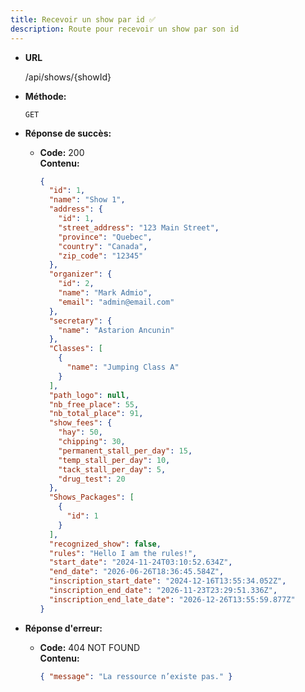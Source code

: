 ```yaml
---
title: Recevoir un show par id ✅
description: Route pour recevoir un show par son id
---
```


- **URL**

  /api/shows/{showId}

- **Méthode:**

  `GET`

- **Réponse de succès:**

  - **Code:** 200 <br />
    **Contenu:**
    ```json
    {
      "id": 1,
      "name": "Show 1",
      "address": {
        "id": 1,
        "street_address": "123 Main Street",
        "province": "Quebec",
        "country": "Canada",
        "zip_code": "12345"
      },
      "organizer": {
        "id": 2,
        "name": "Mark Admio",
        "email": "admin@email.com"
      },
      "secretary": {
        "name": "Astarion Ancunin"
      },
      "Classes": [
        {
          "name": "Jumping Class A"
        }
      ],
      "path_logo": null,
      "nb_free_place": 55,
      "nb_total_place": 91,
      "show_fees": {
        "hay": 50,
        "chipping": 30,
        "permanent_stall_per_day": 15,
        "temp_stall_per_day": 10,
        "tack_stall_per_day": 5,
        "drug_test": 20
      },
      "Shows_Packages": [
        {
          "id": 1
        }
      ],
      "recognized_show": false,
      "rules": "Hello I am the rules!",
      "start_date": "2024-11-24T03:10:52.634Z",
      "end_date": "2026-06-26T18:36:45.584Z",
      "inscription_start_date": "2024-12-16T13:55:34.052Z",
      "inscription_end_date": "2026-11-23T23:29:51.336Z",
      "inscription_end_late_date": "2026-12-26T13:55:59.877Z"
    }
    ```

- **Réponse d'erreur:**

  - **Code:** 404 NOT FOUND <br />
    **Contenu:**
    ```json
    { "message": "La ressource n’existe pas." }
    ```
